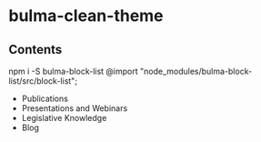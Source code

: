 # bulma-clean-theme



## Contents

npm i -S bulma-block-list
@import "node_modules/bulma-block-list/src/block-list";
<ul class="block-list is-small is-outlined is-success is-centered">
    <li>Publications</li>
    <li>Presentations and Webinars</li>
    <li>Legislative Knowledge</li>
    <li>Blog</li>
</ul>







